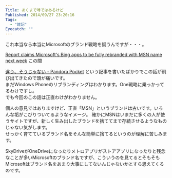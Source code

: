 ```yaml
---
Title: あくまで噂ではあるけど
Published: 2014/09/27 23:20:16
Tags:
  - "雑記"
Eyecatch: ""
---
```

これ本当なら本当にMicrosoftのブランド戦略を疑うんですが・・・。

[Report claims Microsoft&#39;s Bing apps to be fully rebranded with MSN name next week](http://www.wpcentral.com/report-claims-microsofts-bing-apps-be-fully-rebranded-msn-next)
この間

[違う、そうじゃない - Pandora Pocket](http://blog.hitsujin.jp/embed/2014/09/11/212051)
という記事を書いたばかりでこの話が飛び出てきたので頭が痛いです。  
まだWindows Phoneのリブランディングはわかります。One戦略に乗っかってるわけですし。  
でも今回のこの話は正直わけがわかりません。

個人の意見ではありますけど、正直「MSN」というブランドは古いです。いろんな垢がこびりついてるようなイメージ。
確かにMSNはいまだに多くの人が使うサイトですが、新しく生み出したブランドを捨ててまで存続させるようなものじゃない気がします。  
せっかく育てているブランド名をそんな簡単に捨てるというのが理解に苦しみます。

SkyDriveがOneDriveになったりメトロアプリがストアアプリになったりと残念なことが多いMicrosoftのブランド名ですが、こういうのを見てるとそもそもMicrosoftはブランド名をあまり大事にしてないんじゃないかとすら思えてくるのです。